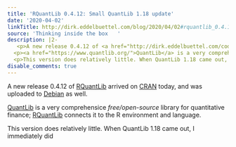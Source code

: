 ```yaml
---
title: 'RQuantLib 0.4.12: Small QuantLib 1.18 update'
date: '2020-04-02'
linkTitle: http://dirk.eddelbuettel.com/blog/2020/04/02#rquantlib_0.4.12
source: 'Thinking inside the box   '
description: |2-
   <p>A new release 0.4.12 of <a href="http://dirk.eddelbuettel.com/code/rquantlib.html">RQuantLib</a> arrived on <a href="https://cran.r-project.org">CRAN</a> today, and was uploaded to <a href="https://www.debian.org">Debian</a> as well.</p>
  <p><a href="https://www.quantlib.org/">QuantLib</a> is a very comprehensice <em>free/open-source</em> library for quantitative finance; <a href="http://dirk.eddelbuettel.com/code/rquantlib.html">RQuantLib</a> connects it to the R environment and language.</p>
  <p>This version does relatively little. When QuantLib 1.18 came out, I immediately did <a ...
disable_comments: true
---
```

 <p>A new release 0.4.12 of <a href="http://dirk.eddelbuettel.com/code/rquantlib.html">RQuantLib</a> arrived on <a href="https://cran.r-project.org">CRAN</a> today, and was uploaded to <a href="https://www.debian.org">Debian</a> as well.</p>
<p><a href="https://www.quantlib.org/">QuantLib</a> is a very comprehensice <em>free/open-source</em> library for quantitative finance; <a href="http://dirk.eddelbuettel.com/code/rquantlib.html">RQuantLib</a> connects it to the R environment and language.</p>
<p>This version does relatively little. When QuantLib 1.18 came out, I immediately did <a ...
